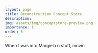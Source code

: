 ```yaml
---
layout: page
title: Deconstruction Concept Store
description: 
img: assets/img/conceptstore-preview.png
importance: 1
order: 5
---
```


When I was into Margiela n stuff, movin
